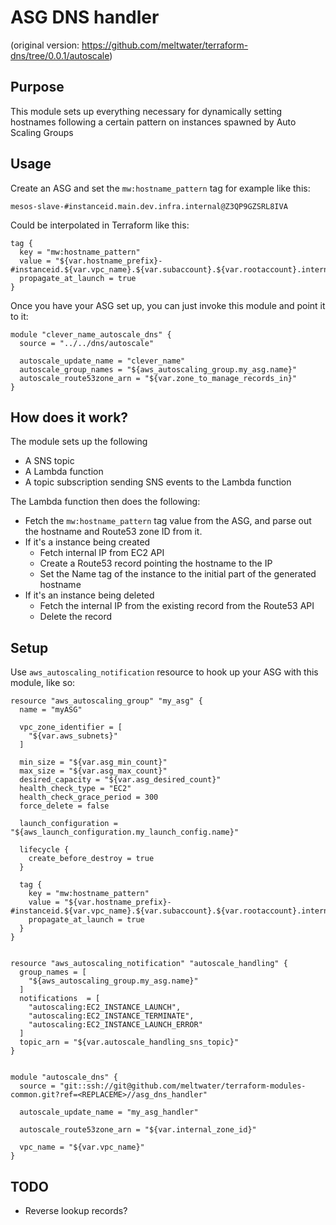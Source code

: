 # ASG DNS handler

(original version: https://github.com/meltwater/terraform-dns/tree/0.0.1/autoscale)

## Purpose
This module sets up everything necessary for dynamically setting hostnames following a certain pattern on instances spawned by Auto Scaling Groups

## Usage
Create an ASG and set the `mw:hostname_pattern` tag for example like this:

```
mesos-slave-#instanceid.main.dev.infra.internal@Z3QP9GZSRL8IVA
```

Could be interpolated in Terraform like this:

```hcl
tag {
  key = "mw:hostname_pattern"
  value = "${var.hostname_prefix}-#instanceid.${var.vpc_name}.${var.subaccount}.${var.rootaccount}.internal@${var.internal_zone_id}"
  propagate_at_launch = true
}
```
	
Once you have your ASG set up, you can just invoke this module and point it to it:
```hcl
module "clever_name_autoscale_dns" {
  source = "../../dns/autoscale"

  autoscale_update_name = "clever_name"
  autoscale_group_names = "${aws_autoscaling_group.my_asg.name}"
  autoscale_route53zone_arn = "${var.zone_to_manage_records_in}"
}
```

## How does it work?
The module sets up the following

- A SNS topic
- A Lambda function
- A topic subscription sending SNS events to the Lambda function

The Lambda function then does the following:

- Fetch the `mw:hostname_pattern` tag value from the ASG, and parse out the hostname and Route53 zone ID from it.
- If it's a instance being created
	- Fetch internal IP from EC2 API
	- Create a Route53 record pointing the hostname to the IP
	- Set the Name tag of the instance to the initial part of the generated hostname
- If it's an instance being deleted
	- Fetch the internal IP from the existing record from the Route53 API
	- Delete the record

## Setup

Use `aws_autoscaling_notification` resource to hook up your ASG with this module, like so:

```hcl
resource "aws_autoscaling_group" "my_asg" {
  name = "myASG"

  vpc_zone_identifier = [
    "${var.aws_subnets}"
  ]

  min_size = "${var.asg_min_count}"
  max_size = "${var.asg_max_count}"
  desired_capacity = "${var.asg_desired_count}"
  health_check_type = "EC2"
  health_check_grace_period = 300
  force_delete = false

  launch_configuration = "${aws_launch_configuration.my_launch_config.name}"

  lifecycle {
    create_before_destroy = true
  }

  tag {
    key = "mw:hostname_pattern"
    value = "${var.hostname_prefix}-#instanceid.${var.vpc_name}.${var.subaccount}.${var.rootaccount}.internal@${var.internal_zone_id}"
    propagate_at_launch = true
  }
}


resource "aws_autoscaling_notification" "autoscale_handling" {
  group_names = [
    "${aws_autoscaling_group.my_asg.name}"
  ]
  notifications  = [
    "autoscaling:EC2_INSTANCE_LAUNCH",
    "autoscaling:EC2_INSTANCE_TERMINATE",
    "autoscaling:EC2_INSTANCE_LAUNCH_ERROR"
  ]
  topic_arn = "${var.autoscale_handling_sns_topic}"
}


module "autoscale_dns" {
  source = "git::ssh://git@github.com/meltwater/terraform-modules-common.git?ref=<REPLACEME>//asg_dns_handler"

  autoscale_update_name = "my_asg_handler"

  autoscale_route53zone_arn = "${var.internal_zone_id}"

  vpc_name = "${var.vpc_name}"
}

```


## TODO

- Reverse lookup records?
